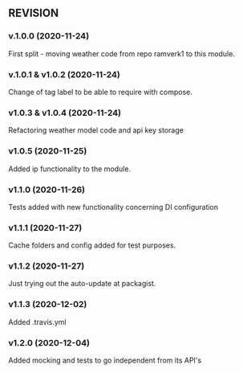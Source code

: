 ## REVISION

### v.1.0.0 (2020-11-24)
First split - moving weather code from repo ramverk1 to this module.

### v.1.0.1 & v1.0.2 (2020-11-24)
Change of tag label to be able to require with compose.

### v1.0.3 & v1.0.4 (2020-11-24)
Refactoring weather model code and api key storage

### v1.0.5 (2020-11-25)
Added ip functionality to the module.

### v1.1.0 (2020-11-26)
Tests added with new functionality concerning DI configuration

### v1.1.1 (2020-11-27)
Cache folders and config added for test purposes.

### v1.1.2 (2020-11-27)
Just trying out the auto-update at packagist.

### v1.1.3 (2020-12-02)
Added .travis.yml

### v1.2.0 (2020-12-04)
Added mocking and tests to go independent from its API's
